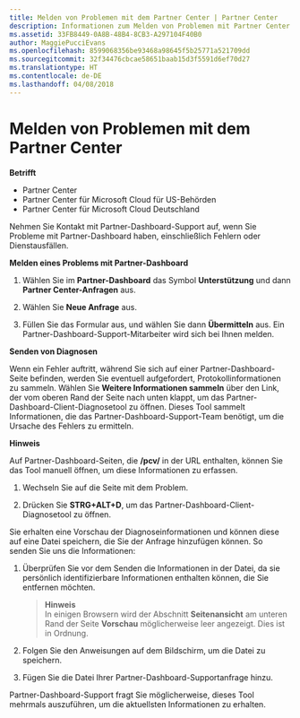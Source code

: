 ```yaml
---
title: Melden von Problemen mit dem Partner Center | Partner Center
description: Informationen zum Melden von Problemen mit Partner Center und zum Sammeln von Diagnoseinformationen für unser Support-Team.
ms.assetid: 33FB8449-0A8B-48B4-8CB3-A297104F40B0
author: MaggiePucciEvans
ms.openlocfilehash: 8599068356be93468a98645f5b25771a521709dd
ms.sourcegitcommit: 32f34476cbcae58651baab15d3f5591d6ef70d27
ms.translationtype: HT
ms.contentlocale: de-DE
ms.lasthandoff: 04/08/2018
---
```

# <a name="report-problems-with-partner-center"></a>Melden von Problemen mit dem Partner Center

**Betrifft**

-  Partner Center
-  Partner Center für Microsoft Cloud für US-Behörden
-  Partner Center für Microsoft Cloud Deutschland

Nehmen Sie Kontakt mit Partner-Dashboard-Support auf, wenn Sie Probleme mit Partner-Dashboard haben, einschließlich Fehlern oder Dienstausfällen.

**Melden eines Problems mit Partner-Dashboard**

1.  Wählen Sie im **Partner-Dashboard** das Symbol **Unterstützung** und dann **Partner Center-Anfragen** aus.

2.  Wählen Sie **Neue Anfrage** aus.

3.  Füllen Sie das Formular aus, und wählen Sie dann **Übermitteln** aus. Ein Partner-Dashboard-Support-Mitarbeiter wird sich bei Ihnen melden.

**Senden von Diagnosen**

Wenn ein Fehler auftritt, während Sie sich auf einer Partner-Dashboard-Seite befinden, werden Sie eventuell aufgefordert, Protokollinformationen zu sammeln. Wählen Sie **Weitere Informationen sammeln** über den Link, der vom oberen Rand der Seite nach unten klappt, um das Partner-Dashboard-Client-Diagnosetool zu öffnen. Dieses Tool sammelt Informationen, die das Partner-Dashboard-Support-Team benötigt, um die Ursache des Fehlers zu ermitteln. 

**Hinweis**

Auf Partner-Dashboard-Seiten, die **/pcv/** in der URL enthalten, können Sie das Tool manuell öffnen, um diese Informationen zu erfassen.

1.  Wechseln Sie auf die Seite mit dem Problem.

2.  Drücken Sie **STRG+ALT+D**, um das Partner-Dashboard-Client-Diagnosetool zu öffnen.

Sie erhalten eine Vorschau der Diagnoseinformationen und können diese auf eine Datei speichern, die Sie der Anfrage hinzufügen können. So senden Sie uns die Informationen:

1.  Überprüfen Sie vor dem Senden die Informationen in der Datei, da sie persönlich identifizierbare Informationen enthalten können, die Sie entfernen möchten. 

    >**Hinweis**<br>
    In einigen Browsern wird der Abschnitt **Seitenansicht** am unteren Rand der Seite **Vorschau** möglicherweise leer angezeigt. Dies ist in Ordnung.

2.  Folgen Sie den Anweisungen auf dem Bildschirm, um die Datei zu speichern.

3.  Fügen Sie die Datei Ihrer Partner-Dashboard-Supportanfrage hinzu.

Partner-Dashboard-Support fragt Sie möglicherweise, dieses Tool mehrmals auszuführen, um die aktuellsten Informationen zu erhalten.

